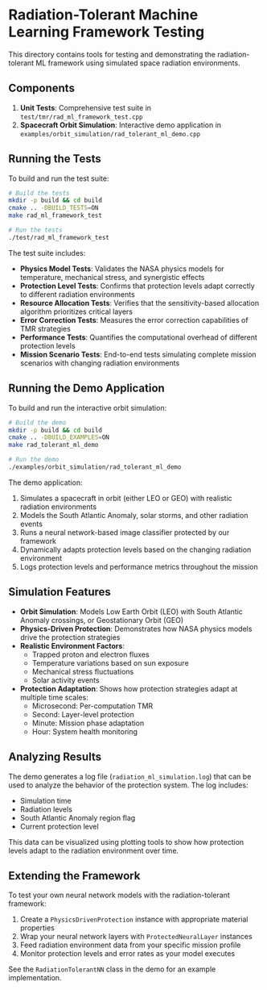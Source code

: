 <!--
 Copyright (C) 2025 Rishab Nuguru

 This program is free software: you can redistribute it and/or modify
 it under the terms of the GNU General Public License as published by
 the Free Software Foundation, either version 3 of the License, or
 (at your option) any later version.
-->
# Radiation-Tolerant Machine Learning Framework Testing

This directory contains tools for testing and demonstrating the radiation-tolerant ML framework using simulated space radiation environments.

## Components

1. **Unit Tests**: Comprehensive test suite in `test/tmr/rad_ml_framework_test.cpp`
2. **Spacecraft Orbit Simulation**: Interactive demo application in `examples/orbit_simulation/rad_tolerant_ml_demo.cpp`

## Running the Tests

To build and run the test suite:

```bash
# Build the tests
mkdir -p build && cd build
cmake .. -DBUILD_TESTS=ON
make rad_ml_framework_test

# Run the tests
./test/rad_ml_framework_test
```

The test suite includes:

- **Physics Model Tests**: Validates the NASA physics models for temperature, mechanical stress, and synergistic effects
- **Protection Level Tests**: Confirms that protection levels adapt correctly to different radiation environments
- **Resource Allocation Tests**: Verifies that the sensitivity-based allocation algorithm prioritizes critical layers
- **Error Correction Tests**: Measures the error correction capabilities of TMR strategies
- **Performance Tests**: Quantifies the computational overhead of different protection levels
- **Mission Scenario Tests**: End-to-end tests simulating complete mission scenarios with changing radiation environments

## Running the Demo Application

To build and run the interactive orbit simulation:

```bash
# Build the demo
mkdir -p build && cd build
cmake .. -DBUILD_EXAMPLES=ON
make rad_tolerant_ml_demo

# Run the demo
./examples/orbit_simulation/rad_tolerant_ml_demo
```

The demo application:

1. Simulates a spacecraft in orbit (either LEO or GEO) with realistic radiation environments
2. Models the South Atlantic Anomaly, solar storms, and other radiation events
3. Runs a neural network-based image classifier protected by our framework
4. Dynamically adapts protection levels based on the changing radiation environment
5. Logs protection levels and performance metrics throughout the mission

## Simulation Features

- **Orbit Simulation**: Models Low Earth Orbit (LEO) with South Atlantic Anomaly crossings, or Geostationary Orbit (GEO)
- **Physics-Driven Protection**: Demonstrates how NASA physics models drive the protection strategies
- **Realistic Environment Factors**:
  - Trapped proton and electron fluxes
  - Temperature variations based on sun exposure
  - Mechanical stress fluctuations
  - Solar activity events
- **Protection Adaptation**: Shows how protection strategies adapt at multiple time scales:
  - Microsecond: Per-computation TMR
  - Second: Layer-level protection
  - Minute: Mission phase adaptation
  - Hour: System health monitoring

## Analyzing Results

The demo generates a log file (`radiation_ml_simulation.log`) that can be used to analyze the behavior of the protection system. The log includes:

- Simulation time
- Radiation levels
- South Atlantic Anomaly region flag
- Current protection level

This data can be visualized using plotting tools to show how protection levels adapt to the radiation environment over time.

## Extending the Framework

To test your own neural network models with the radiation-tolerant framework:

1. Create a `PhysicsDrivenProtection` instance with appropriate material properties
2. Wrap your neural network layers with `ProtectedNeuralLayer` instances
3. Feed radiation environment data from your specific mission profile
4. Monitor protection levels and error rates as your model executes

See the `RadiationTolerantNN` class in the demo for an example implementation. 
